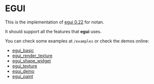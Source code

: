 EGUI
===

This is the implementation of [egui 0.22](https://github.com/emilk/egui) for notan.

It should support all the features that __egui__ uses. 

You can check some examples at `/examples` or check the demos online: 
* [egui_basic](https://nazariglez.github.io/notan-web/examples/egui_basic.html)
* [egui_render_texture](https://nazariglez.github.io/notan-web/examples/egui_render_texture.html)
* [egui_shape_widget](https://nazariglez.github.io/notan-web/examples/egui_shape_widget.html)
* [egui_texture](https://nazariglez.github.io/notan-web/examples/egui_texture.html)
* [egui_demo](https://nazariglez.github.io/notan-web/examples/egui_demo.html)
* [egui_paint](https://nazariglez.github.io/notan-web/examples/egui_paint.html)

